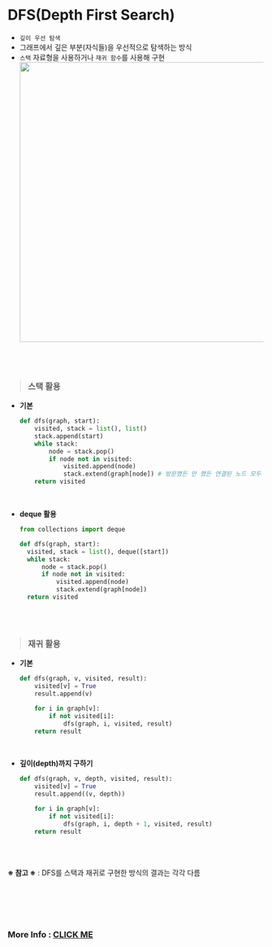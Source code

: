 # DFS(Depth First Search)
- ```깊이 우선 탐색```
- 그래프에서 깊은 부분(자식들)을 우선적으로 탐색하는 방식
- ```스택``` 자료형을 사용하거나 ```재귀 함수```를 사용해 구현  
  <img src="https://user-images.githubusercontent.com/74449232/167086464-da9f8870-fdd0-49ed-bb04-bd44431eb3af.png" width=550>

<br><br>

> ### 스택 활용
- **기본**
  ```python
  def dfs(graph, start):
      visited, stack = list(), list()
      stack.append(start)
      while stack:
          node = stack.pop()
          if node not in visited:
              visited.append(node)
              stack.extend(graph[node]) # 방문했든 안 했든 연결된 노드 모두 추가
      return visited
  ```
  <br>
  
- **deque 활용**
  ```python
  from collections import deque
  
  def dfs(graph, start):
    visited, stack = list(), deque([start])
    while stack:
        node = stack.pop()
        if node not in visited:
            visited.append(node)
            stack.extend(graph[node])
    return visited
  ```

<br><br>

> ### 재귀 활용
- **기본**
  ```python
  def dfs(graph, v, visited, result):
      visited[v] = True
      result.append(v)

      for i in graph[v]:
          if not visited[i]:
              dfs(graph, i, visited, result)
      return result
  ```
  <br>
  
- **깊이(depth)까지 구하기**
  ```python
  def dfs(graph, v, depth, visited, result):
      visited[v] = True
      result.append((v, depth))

      for i in graph[v]:
          if not visited[i]:
              dfs(graph, i, depth + 1, visited, result)
      return result
  ```
<br><br>

**※ 참고 ※** : DFS를 스택과 재귀로 구현한 방식의 결과는 각각 다름

<br><br>
-----
### More Info : [CLICK ME](https://computer-science-student.tistory.com/602)
